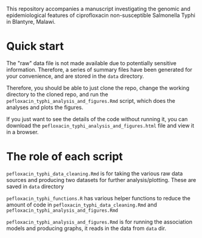This repository accompanies a manuscript investigating the genomic and epidemiological features of ciprofloxacin non-susceptible Salmonella Typhi in Blantyre, Malawi.

# Quick start

The "raw" data file is not made available due to potentially sensitive information. Therefore, a series of summary files have been generated for your convenience, and are stored in the `data` directory.

Therefore, you should be able to just clone the repo, change the working directory to the cloned repo, and run the `pefloxacin_typhi_analysis_and_figures.Rmd` script, which does the analyses and plots the figures.

If you just want to see the details of the code without running it, you can download the `pefloxacin_typhi_analysis_and_figures.html` file and view it in a browser.

# The role of each script

`pefloxacin_typhi_data_cleaning.Rmd` is for taking the various raw data sources and producing two datasets for further analysis/plotting. These are saved in `data` directory

`pefloxacin_typhi_functions.R` has various helper functions to reduce the amount of code in `pefloxacin_typhi_data_cleaning.Rmd` and `pefloxacin_typhi_analysis_and_figures.Rmd`

`pefloxacin_typhi_analysis_and_figures.Rmd` is for running the association models and producing graphs, it reads in the data from `data` dir.
